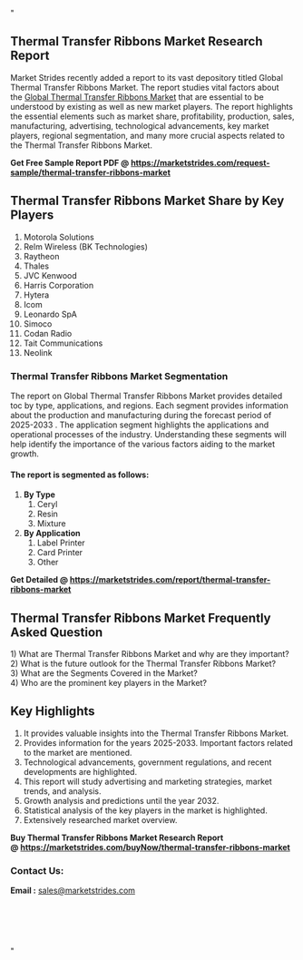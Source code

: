 <p>"</p>
<h2>Thermal Transfer Ribbons Market Research Report</h2>
<p>Market Strides recently added a report to its vast depository titled Global Thermal Transfer Ribbons Market. The report studies vital factors about the&nbsp;<a href="https://marketstrides.com/report/thermal-transfer-ribbons-market">Global Thermal Transfer Ribbons Market</a>&nbsp;that are essential to be understood by existing as well as new market players. The report highlights the essential elements such as market share, profitability, production, sales, manufacturing, advertising, technological advancements, key market players, regional segmentation, and many more crucial aspects related to the Thermal Transfer Ribbons Market.</p>
<p><strong>Get Free Sample Report PDF @&nbsp;<a href="https://marketstrides.com/request-sample/thermal-transfer-ribbons-market">https://marketstrides.com/request-sample/thermal-transfer-ribbons-market</a></strong></p>
<h2><strong>Thermal Transfer Ribbons Market Share by Key Players</strong></h2>
<ol>
<li>Motorola Solutions</li>
<li>Relm Wireless (BK Technologies)</li>
<li>Raytheon</li>
<li>Thales</li>
<li>JVC Kenwood</li>
<li>Harris Corporation</li>
<li>Hytera</li>
<li>Icom</li>
<li>Leonardo SpA</li>
<li>Simoco</li>
<li>Codan Radio</li>
<li>Tait Communications</li>
<li>Neolink</li>
</ol>
<h3><strong>Thermal Transfer Ribbons Market Segmentation</strong></h3>
<p>The report on Global Thermal Transfer Ribbons Market provides detailed toc by type, applications, and regions. Each segment provides information about the production and manufacturing during the forecast period of 2025-2033 . The application segment highlights the applications and operational processes of the industry. Understanding these segments will help identify the importance of the various factors aiding to the market growth.</p>
<h4>The report is segmented as follows:</h4>
<ol>
<li><strong>By Type</strong>
<ol>
<li>Ceryl</li>
<li>Resin</li>
<li>Mixture</li>
</ol>
</li>
<li><strong>By Application</strong>
<ol>
<li>Label Printer</li>
<li>Card Printer</li>
<li>Other</li>
</ol>
</li>
</ol>
<p><strong>Get Detailed @&nbsp;<a href="https://marketstrides.com/report/thermal-transfer-ribbons-market">https://marketstrides.com/report/thermal-transfer-ribbons-market</a></strong></p>
<h2 class=""><strong>Thermal Transfer Ribbons Market Frequently Asked Question</strong></h2>
<div class="">1) What are&nbsp;Thermal Transfer Ribbons Market and why are they important?
<div class="">
<div class="">2) What is the future outlook for the Thermal Transfer Ribbons Market?</div>
</div>
</div>
<div class="">3) What are the Segments Covered in the Market?</div>
<div class="">4) Who are the prominent key players in the Market?</div>
<h2><strong>Key Highlights</strong></h2>
<div class="">
<ol>
<li>It provides valuable insights into the Thermal Transfer Ribbons Market.</li>
<li>Provides information for the years 2025-2033. Important factors related to the market are mentioned.</li>
<li>Technological advancements, government regulations, and recent developments are highlighted.</li>
<li>This report will study advertising and marketing strategies, market trends, and analysis.</li>
<li>Growth analysis and predictions until the year 2032.</li>
<li>Statistical analysis of the key players in the market is highlighted.</li>
<li>Extensively researched market overview.</li>
</ol>
<p><strong>Buy Thermal Transfer Ribbons Market Research Report @&nbsp;<a href="https://marketstrides.com/buyNow/thermal-transfer-ribbons-market">https://marketstrides.com/buyNow/thermal-transfer-ribbons-market</a></strong></p>
<h3>Contact Us:</h3>
<p><strong>Email :</strong> <a href="mailto:sales@marketstrides.com">sales@marketstrides.com</a></p>
</div>
<p>&nbsp;</p>
<h3>&nbsp;</h3>
<p>"</p>
